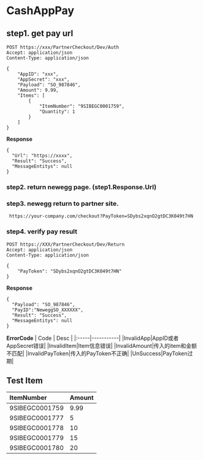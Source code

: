 # CashAppPay

## step1. get pay url
```
POST https://xxx/PartnerCheckout/Dev/Auth
Accept: application/json
Content-Type: application/json

{
	"AppID": "xxx",
	"AppSecret": "xxx",	
	"Payload": "SO_987846",
	"Amount": 9.99,
	"Items": [
		{
			"ItemNumber": "9SIBEGC0001759",
			"Quantity": 1
		}
	]	
}
```
**Response**
```
{
  "Url": "https://xxxx",
  "Result": "Success",
  "MessageEntitys": null
}
```
### step2.  return newegg page. (step1.Response.Url)

### step3. newegg return to partner site.

     https://your-company.com/checkout?PayToken=SDybs2xqnO2gtDC3K049t7HN

### step4. verify pay result

```
POST https://XXX/PartnerCheckout/Dev/Return
Accept: application/json
Content-Type: application/json

{
	"PayToken": "SDybs2xqnO2gtDC3K049t7HN"
}
```
**Response**
```
{
  "Payload": "SO_987846",
  "PayID":"NeweggSO_XXXXXX",
  "Result": "Success",
  "MessageEntitys": null
}
```
**ErrorCode**
| Code | Desc |
|:-----|-----------|
|InvalidApp|AppID或者AppSecret错误|
|InvalidItem|Item信息错误|
|InvalidAmount|传入的item和金额不匹配|
|InvalidPayToken|传入的PayToken不正确|
|UnSuccess|PayToken过期|

## Test Item
| ItemNumber | Amount |
|:-----|-----------|
|9SIBEGC0001759|9.99|
|9SIBEGC0001777| 5|
|9SIBEGC0001778| 10|
|9SIBEGC0001779| 15|
|9SIBEGC0001780| 20|


